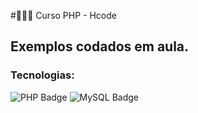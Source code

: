 #👨🏻‍💻 Curso PHP - Hcode

## Exemplos codados em aula.

### Tecnologias:
<img src="https://img.shields.io/badge/php-CECECE?style=for-the-badge&logo=php&logoColor=black" alt="PHP Badge" /> <img src="https://img.shields.io/badge/MySQL-CECECE?style=for-the-badge&logo=MySQL&logoColor=black" alt="MySQL Badge" />